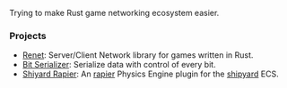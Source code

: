 Trying to make Rust game networking ecosystem easier.

### Projects

- [Renet](https://github.com/lucaspoffo/renet): Server/Client Network library for games written in Rust.
- [Bit Serializer](https://github.com/lucaspoffo/bit_serializer): Serialize data with control of every bit.
- [Shiyard Rapier](https://github.com/lucaspoffo/shipyard_rapier): An [rapier](https://github.com/dimforge/rapier/) Physics Engine plugin for the [shipyard](https://github.com/leudz/shipyard/) ECS.

<!--
**lucaspoffo/lucaspoffo** is a ✨ _special_ ✨ repository because its `README.md` (this file) appears on your GitHub profile.

Here are some ideas to get you started:

- 🔭 I’m currently working on ...
- 🌱 I’m currently learning ...
- 👯 I’m looking to collaborate on ...
- 🤔 I’m looking for help with ...
- 💬 Ask me about ...
- 📫 How to reach me: ...
- 😄 Pronouns: ...
- ⚡ Fun fact: ...
-->
